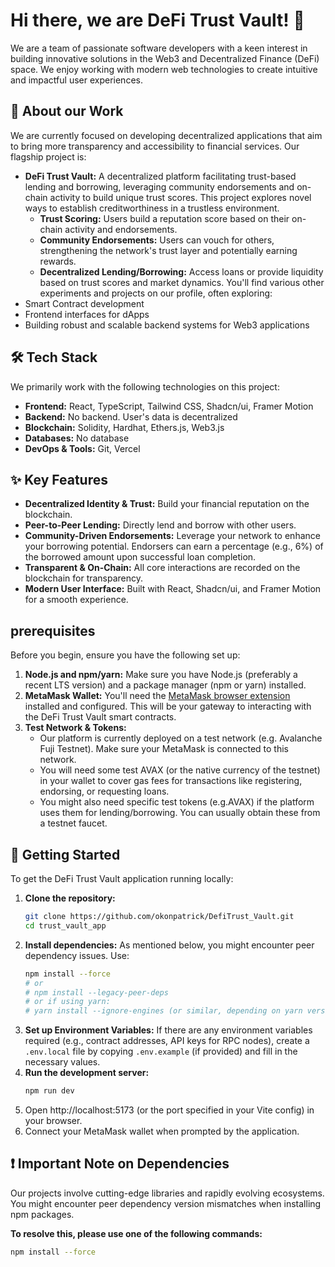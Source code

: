 # Hi there, we are DeFi Trust Vault! 👋

We are a team of passionate software developers with a keen interest in building innovative solutions in the Web3 and Decentralized Finance (DeFi) space. We enjoy working with modern web technologies to create intuitive and impactful user experiences.

## 🚀 About our Work

We are currently focused on developing decentralized applications that aim to bring more transparency and accessibility to financial services. Our flagship project is:

*   **DeFi Trust Vault:** A decentralized platform facilitating trust-based lending and borrowing, leveraging community endorsements and on-chain activity to build unique trust scores. This project explores novel ways to establish creditworthiness in a trustless environment.
    *   **Trust Scoring:** Users build a reputation score based on their on-chain activity and endorsements.
    *   **Community Endorsements:** Users can vouch for others, strengthening the network's trust layer and potentially earning rewards.
    *   **Decentralized Lending/Borrowing:** Access loans or provide liquidity based on trust scores and market dynamics.
You'll find various other experiments and projects on our profile, often exploring:
*   Smart Contract development
*   Frontend interfaces for dApps
*   Building robust and scalable backend systems for Web3 applications

## 🛠️ Tech Stack

We primarily work with the following technologies on this project:

*   **Frontend:** React, TypeScript, Tailwind CSS, Shadcn/ui, Framer Motion
*   **Backend:** No backend. User's data is decentralized
*   **Blockchain:** Solidity, Hardhat, Ethers.js, Web3.js
*   **Databases:** No database
*   **DevOps & Tools:** Git, Vercel

## ✨ Key Features
*   **Decentralized Identity & Trust:** Build your financial reputation on the blockchain.
*   **Peer-to-Peer Lending:** Directly lend and borrow with other users.
*   **Community-Driven Endorsements:** Leverage your network to enhance your borrowing potential. Endorsers can earn a percentage (e.g., 6%) of the borrowed amount upon successful loan completion.
*   **Transparent & On-Chain:** All core interactions are recorded on the blockchain for transparency.
*   **Modern User Interface:** Built with React, Shadcn/ui, and Framer Motion for a smooth experience.

##  prerequisites

Before you begin, ensure you have the following set up:

1.  **Node.js and npm/yarn:** Make sure you have Node.js (preferably a recent LTS version) and a package manager (npm or yarn) installed.
2.  **MetaMask Wallet:** You'll need the [MetaMask browser extension](https://metamask.io/download/) installed and configured. This will be your gateway to interacting with the DeFi Trust Vault smart contracts.
3.  **Test Network & Tokens:**
    *   Our platform is currently deployed on a test network (e.g. Avalanche Fuji Testnet). Make sure your MetaMask is connected to this network.
    *   You will need some test AVAX (or the native currency of the testnet) in your wallet to cover gas fees for transactions like registering, endorsing, or requesting loans.
    *   You might also need specific test tokens (e.g.AVAX) if the platform uses them for lending/borrowing. You can usually obtain these from a testnet faucet.

## 🚀 Getting Started

To get the DeFi Trust Vault application running locally:

1.  **Clone the repository:**
    ```bash
    git clone https://github.com/okonpatrick/DefiTrust_Vault.git
    cd trust_vault_app 
    ```
2.  **Install dependencies:**
    As mentioned below, you might encounter peer dependency issues. Use:
    ```bash
    npm install --force
    # or
    # npm install --legacy-peer-deps
    # or if using yarn:
    # yarn install --ignore-engines (or similar, depending on yarn version)
    ```
3.  **Set up Environment Variables:**
    If there are any environment variables required (e.g., contract addresses, API keys for RPC nodes), create a `.env.local` file by copying `.env.example` (if provided) and fill in the necessary values.
4.  **Run the development server:**
    ```bash
    npm run dev
    ```
5.  Open http://localhost:5173 (or the port specified in your Vite config) in your browser.
6.  Connect your MetaMask wallet when prompted by the application.

## ❗ Important Note on Dependencies

Our projects involve cutting-edge libraries and rapidly evolving ecosystems. You might encounter peer dependency version mismatches when installing npm packages.

**To resolve this, please use one of the following commands:**

```bash
npm install --force
